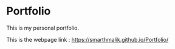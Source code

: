# Portfolio
This is my personal portfolio.




This is the webpage link : https://smarthmalik.github.io/Portfolio/
